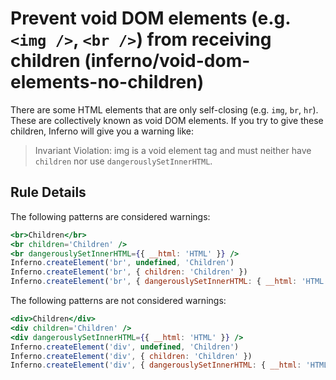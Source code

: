 # Prevent void DOM elements (e.g. `<img />`, `<br />`) from receiving children (inferno/void-dom-elements-no-children)

There are some HTML elements that are only self-closing (e.g. `img`, `br`, `hr`). These are collectively known as void DOM elements. If you try to give these children, Inferno will give you a warning like:

> Invariant Violation: img is a void element tag and must neither have `children` nor use `dangerouslySetInnerHTML`.


## Rule Details

The following patterns are considered warnings:

```jsx
<br>Children</br>
<br children='Children' />
<br dangerouslySetInnerHTML={{ __html: 'HTML' }} />
Inferno.createElement('br', undefined, 'Children')
Inferno.createElement('br', { children: 'Children' })
Inferno.createElement('br', { dangerouslySetInnerHTML: { __html: 'HTML' } })
```

The following patterns are not considered warnings:

```jsx
<div>Children</div>
<div children='Children' />
<div dangerouslySetInnerHTML={{ __html: 'HTML' }} />
Inferno.createElement('div', undefined, 'Children')
Inferno.createElement('div', { children: 'Children' })
Inferno.createElement('div', { dangerouslySetInnerHTML: { __html: 'HTML' } })
```
